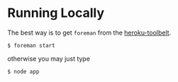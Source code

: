 Running Locally
===============


The best way is to get `foreman` from the [heroku-toolbelt](https://toolbelt.heroku.com/).

    $ foreman start
    
otherwise you may just type

    $ node app
